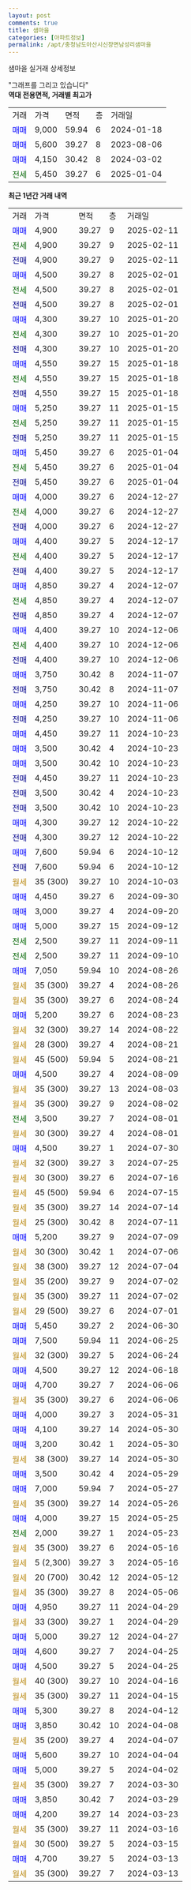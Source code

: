 ```yaml
---
layout: post
comments: true
title: 샘마을
categories: [아파트정보]
permalink: /apt/충청남도아산시신창면남성리샘마을
---
```


샘마을 실거래 상세정보

<script type="text/javascript">
  google.charts.load('current', {'packages':['line', 'corechart']});
  google.charts.setOnLoadCallback(drawChart);

  function drawChart() {
    var data = new google.visualization.DataTable();
    data.addColumn('date', '거래일');
    data.addColumn('number', "매매");
    data.addColumn('number', "전세");
    data.addColumn('number', "전매");

    data.addRows([[new Date(Date.parse("2025-02-11")), 4900, null, null], [new Date(Date.parse("2025-02-11")), null, 4900, null], [new Date(Date.parse("2025-02-11")), null, null, 4900], [new Date(Date.parse("2025-02-01")), 4500, null, null], [new Date(Date.parse("2025-02-01")), null, 4500, null], [new Date(Date.parse("2025-02-01")), null, null, 4500], [new Date(Date.parse("2025-01-20")), 4300, null, null], [new Date(Date.parse("2025-01-20")), null, 4300, null], [new Date(Date.parse("2025-01-20")), null, null, 4300], [new Date(Date.parse("2025-01-18")), 4550, null, null], [new Date(Date.parse("2025-01-18")), null, 4550, null], [new Date(Date.parse("2025-01-18")), null, null, 4550], [new Date(Date.parse("2025-01-15")), 5250, null, null], [new Date(Date.parse("2025-01-15")), null, 5250, null], [new Date(Date.parse("2025-01-15")), null, null, 5250], [new Date(Date.parse("2025-01-04")), 5450, null, null], [new Date(Date.parse("2025-01-04")), null, 5450, null], [new Date(Date.parse("2025-01-04")), null, null, 5450], [new Date(Date.parse("2024-12-27")), 4000, null, null], [new Date(Date.parse("2024-12-27")), null, 4000, null], [new Date(Date.parse("2024-12-27")), null, null, 4000], [new Date(Date.parse("2024-12-17")), 4400, null, null], [new Date(Date.parse("2024-12-17")), null, 4400, null], [new Date(Date.parse("2024-12-17")), null, null, 4400], [new Date(Date.parse("2024-12-07")), 4850, null, null], [new Date(Date.parse("2024-12-07")), null, 4850, null], [new Date(Date.parse("2024-12-07")), null, null, 4850], [new Date(Date.parse("2024-12-06")), 4400, null, null], [new Date(Date.parse("2024-12-06")), null, 4400, null], [new Date(Date.parse("2024-12-06")), null, null, 4400], [new Date(Date.parse("2024-11-07")), 3750, null, null], [new Date(Date.parse("2024-11-07")), null, null, 3750], [new Date(Date.parse("2024-11-06")), 4250, null, null], [new Date(Date.parse("2024-11-06")), null, null, 4250], [new Date(Date.parse("2024-10-23")), 4450, null, null], [new Date(Date.parse("2024-10-23")), 3500, null, null], [new Date(Date.parse("2024-10-23")), 3500, null, null], [new Date(Date.parse("2024-10-23")), null, null, 4450], [new Date(Date.parse("2024-10-23")), null, null, 3500], [new Date(Date.parse("2024-10-23")), null, null, 3500], [new Date(Date.parse("2024-10-22")), 4300, null, null], [new Date(Date.parse("2024-10-22")), null, null, 4300], [new Date(Date.parse("2024-10-12")), 7600, null, null], [new Date(Date.parse("2024-10-12")), null, null, 7600], [new Date(Date.parse("2024-10-03")), null, null, null], [new Date(Date.parse("2024-09-30")), 4450, null, null], [new Date(Date.parse("2024-09-20")), 3000, null, null], [new Date(Date.parse("2024-09-12")), 5000, null, null], [new Date(Date.parse("2024-09-11")), null, 2500, null], [new Date(Date.parse("2024-09-10")), null, 2500, null], [new Date(Date.parse("2024-08-26")), 7050, null, null], [new Date(Date.parse("2024-08-26")), null, null, null], [new Date(Date.parse("2024-08-24")), null, null, null], [new Date(Date.parse("2024-08-23")), 5200, null, null], [new Date(Date.parse("2024-08-22")), null, null, null], [new Date(Date.parse("2024-08-21")), null, null, null], [new Date(Date.parse("2024-08-21")), null, null, null], [new Date(Date.parse("2024-08-09")), 4500, null, null], [new Date(Date.parse("2024-08-03")), null, null, null], [new Date(Date.parse("2024-08-02")), null, null, null], [new Date(Date.parse("2024-08-01")), null, 3500, null], [new Date(Date.parse("2024-08-01")), null, null, null], [new Date(Date.parse("2024-07-30")), 4500, null, null], [new Date(Date.parse("2024-07-25")), null, null, null], [new Date(Date.parse("2024-07-16")), null, null, null], [new Date(Date.parse("2024-07-15")), null, null, null], [new Date(Date.parse("2024-07-14")), null, null, null], [new Date(Date.parse("2024-07-11")), null, null, null], [new Date(Date.parse("2024-07-09")), 5200, null, null], [new Date(Date.parse("2024-07-06")), null, null, null], [new Date(Date.parse("2024-07-04")), null, null, null], [new Date(Date.parse("2024-07-02")), null, null, null], [new Date(Date.parse("2024-07-02")), null, null, null], [new Date(Date.parse("2024-07-01")), null, null, null], [new Date(Date.parse("2024-06-30")), 5450, null, null], [new Date(Date.parse("2024-06-25")), 7500, null, null], [new Date(Date.parse("2024-06-24")), null, null, null], [new Date(Date.parse("2024-06-18")), 4500, null, null], [new Date(Date.parse("2024-06-06")), 4700, null, null], [new Date(Date.parse("2024-06-06")), null, null, null], [new Date(Date.parse("2024-05-31")), 4000, null, null], [new Date(Date.parse("2024-05-30")), 4100, null, null], [new Date(Date.parse("2024-05-30")), 3200, null, null], [new Date(Date.parse("2024-05-30")), null, null, null], [new Date(Date.parse("2024-05-29")), 3500, null, null], [new Date(Date.parse("2024-05-27")), 7000, null, null], [new Date(Date.parse("2024-05-26")), null, null, null], [new Date(Date.parse("2024-05-25")), 4000, null, null], [new Date(Date.parse("2024-05-23")), null, 2000, null], [new Date(Date.parse("2024-05-16")), null, null, null], [new Date(Date.parse("2024-05-16")), null, null, null], [new Date(Date.parse("2024-05-12")), null, null, null], [new Date(Date.parse("2024-05-06")), null, null, null], [new Date(Date.parse("2024-04-29")), 4950, null, null], [new Date(Date.parse("2024-04-29")), null, null, null], [new Date(Date.parse("2024-04-27")), 5000, null, null], [new Date(Date.parse("2024-04-25")), 4600, null, null], [new Date(Date.parse("2024-04-25")), 4500, null, null], [new Date(Date.parse("2024-04-16")), null, null, null], [new Date(Date.parse("2024-04-15")), null, null, null], [new Date(Date.parse("2024-04-12")), 5300, null, null], [new Date(Date.parse("2024-04-08")), 3850, null, null], [new Date(Date.parse("2024-04-07")), null, null, null], [new Date(Date.parse("2024-04-04")), 5600, null, null], [new Date(Date.parse("2024-04-02")), 5000, null, null], [new Date(Date.parse("2024-03-30")), null, null, null], [new Date(Date.parse("2024-03-29")), 3850, null, null], [new Date(Date.parse("2024-03-23")), 4200, null, null], [new Date(Date.parse("2024-03-16")), null, null, null], [new Date(Date.parse("2024-03-15")), null, null, null], [new Date(Date.parse("2024-03-13")), 4700, null, null], [new Date(Date.parse("2024-03-13")), null, null, null]]);

    var options = {
      hAxis: {
        format: 'yyyy/MM/dd'
      },    
      lineWidth: 0,
      pointsVisible: true,    
      title: '최근 1년간 유형별 실거래가 분포',
      legend: { position: 'bottom' }
    };

    var formatter = new google.visualization.NumberFormat({pattern:'###,###'} );
    formatter.format(data, 1);
    formatter.format(data, 2);
    
    setTimeout(function() {
        var chart = new google.visualization.LineChart(document.getElementById('columnchart_material'));
        chart.draw(data, (options));
        document.getElementById('loading').style.display = 'none';
    }, 200);
  }
</script>


<div id="loading" style="z-index:20; display: block; margin-left: 0px">"그래프를 그리고 있습니다"</div>
<div id="columnchart_material" style="width: 95%; margin-left: 0px; display: block"></div>
<!-- contents start -->
<b>역대 전용면적, 거래별 최고가</b>
<table class="sortable">
    <tr>
      <td>거래</td>
      <td>가격</td>
      <td>면적</td>
      <td>층</td>
      <td>거래일</td>
    </tr>
        <tr>
          <td><a style="color: blue">매매</a></td>
          <td>9,000</td>
          <td>59.94</td>
          <td>6</td>
          <td>2024-01-18</td>
        </tr>            <tr>
          <td><a style="color: blue">매매</a></td>
          <td>5,600</td>
          <td>39.27</td>
          <td>8</td>
          <td>2023-08-06</td>
        </tr>            <tr>
          <td><a style="color: blue">매매</a></td>
          <td>4,150</td>
          <td>30.42</td>
          <td>8</td>
          <td>2024-03-02</td>
        </tr>        
        <tr>
              <td><a style="color: darkgreen">전세</a></td>
              <td>5,450</td>
              <td>39.27</td>
              <td>6</td>
              <td>2025-01-04</td>
            </tr>        
    
</table>

<b>최근 1년간 거래 내역</b>

<table class="sortable">
    <tr>
      <td>거래</td>
      <td>가격</td>
      <td>면적</td>
      <td>층</td>
      <td>거래일</td>
    </tr>
    <tr>
      <td><a style="color: blue">매매</a></td>
      <td>4,900</td>
      <td>39.27</td>
      <td>9</td>
      <td>2025-02-11</td>
    </tr>          <tr>
      <td><a style="color: darkgreen">전세</a></td>
      <td>4,900</td>
      <td>39.27</td>
      <td>9</td>
      <td>2025-02-11</td>
    </tr>          <tr>
      <td><a style="color: darkblue">전매</a></td>
      <td>4,900</td>
      <td>39.27</td>
      <td>9</td>
      <td>2025-02-11</td>
    </tr>          <tr>
      <td><a style="color: blue">매매</a></td>
      <td>4,500</td>
      <td>39.27</td>
      <td>8</td>
      <td>2025-02-01</td>
    </tr>          <tr>
      <td><a style="color: darkgreen">전세</a></td>
      <td>4,500</td>
      <td>39.27</td>
      <td>8</td>
      <td>2025-02-01</td>
    </tr>          <tr>
      <td><a style="color: darkblue">전매</a></td>
      <td>4,500</td>
      <td>39.27</td>
      <td>8</td>
      <td>2025-02-01</td>
    </tr>          <tr>
      <td><a style="color: blue">매매</a></td>
      <td>4,300</td>
      <td>39.27</td>
      <td>10</td>
      <td>2025-01-20</td>
    </tr>          <tr>
      <td><a style="color: darkgreen">전세</a></td>
      <td>4,300</td>
      <td>39.27</td>
      <td>10</td>
      <td>2025-01-20</td>
    </tr>          <tr>
      <td><a style="color: darkblue">전매</a></td>
      <td>4,300</td>
      <td>39.27</td>
      <td>10</td>
      <td>2025-01-20</td>
    </tr>          <tr>
      <td><a style="color: blue">매매</a></td>
      <td>4,550</td>
      <td>39.27</td>
      <td>15</td>
      <td>2025-01-18</td>
    </tr>          <tr>
      <td><a style="color: darkgreen">전세</a></td>
      <td>4,550</td>
      <td>39.27</td>
      <td>15</td>
      <td>2025-01-18</td>
    </tr>          <tr>
      <td><a style="color: darkblue">전매</a></td>
      <td>4,550</td>
      <td>39.27</td>
      <td>15</td>
      <td>2025-01-18</td>
    </tr>          <tr>
      <td><a style="color: blue">매매</a></td>
      <td>5,250</td>
      <td>39.27</td>
      <td>11</td>
      <td>2025-01-15</td>
    </tr>          <tr>
      <td><a style="color: darkgreen">전세</a></td>
      <td>5,250</td>
      <td>39.27</td>
      <td>11</td>
      <td>2025-01-15</td>
    </tr>          <tr>
      <td><a style="color: darkblue">전매</a></td>
      <td>5,250</td>
      <td>39.27</td>
      <td>11</td>
      <td>2025-01-15</td>
    </tr>          <tr>
      <td><a style="color: blue">매매</a></td>
      <td>5,450</td>
      <td>39.27</td>
      <td>6</td>
      <td>2025-01-04</td>
    </tr>          <tr>
      <td><a style="color: darkgreen">전세</a></td>
      <td>5,450</td>
      <td>39.27</td>
      <td>6</td>
      <td>2025-01-04</td>
    </tr>          <tr>
      <td><a style="color: darkblue">전매</a></td>
      <td>5,450</td>
      <td>39.27</td>
      <td>6</td>
      <td>2025-01-04</td>
    </tr>          <tr>
      <td><a style="color: blue">매매</a></td>
      <td>4,000</td>
      <td>39.27</td>
      <td>6</td>
      <td>2024-12-27</td>
    </tr>          <tr>
      <td><a style="color: darkgreen">전세</a></td>
      <td>4,000</td>
      <td>39.27</td>
      <td>6</td>
      <td>2024-12-27</td>
    </tr>          <tr>
      <td><a style="color: darkblue">전매</a></td>
      <td>4,000</td>
      <td>39.27</td>
      <td>6</td>
      <td>2024-12-27</td>
    </tr>          <tr>
      <td><a style="color: blue">매매</a></td>
      <td>4,400</td>
      <td>39.27</td>
      <td>5</td>
      <td>2024-12-17</td>
    </tr>          <tr>
      <td><a style="color: darkgreen">전세</a></td>
      <td>4,400</td>
      <td>39.27</td>
      <td>5</td>
      <td>2024-12-17</td>
    </tr>          <tr>
      <td><a style="color: darkblue">전매</a></td>
      <td>4,400</td>
      <td>39.27</td>
      <td>5</td>
      <td>2024-12-17</td>
    </tr>          <tr>
      <td><a style="color: blue">매매</a></td>
      <td>4,850</td>
      <td>39.27</td>
      <td>4</td>
      <td>2024-12-07</td>
    </tr>          <tr>
      <td><a style="color: darkgreen">전세</a></td>
      <td>4,850</td>
      <td>39.27</td>
      <td>4</td>
      <td>2024-12-07</td>
    </tr>          <tr>
      <td><a style="color: darkblue">전매</a></td>
      <td>4,850</td>
      <td>39.27</td>
      <td>4</td>
      <td>2024-12-07</td>
    </tr>          <tr>
      <td><a style="color: blue">매매</a></td>
      <td>4,400</td>
      <td>39.27</td>
      <td>10</td>
      <td>2024-12-06</td>
    </tr>          <tr>
      <td><a style="color: darkgreen">전세</a></td>
      <td>4,400</td>
      <td>39.27</td>
      <td>10</td>
      <td>2024-12-06</td>
    </tr>          <tr>
      <td><a style="color: darkblue">전매</a></td>
      <td>4,400</td>
      <td>39.27</td>
      <td>10</td>
      <td>2024-12-06</td>
    </tr>          <tr>
      <td><a style="color: blue">매매</a></td>
      <td>3,750</td>
      <td>30.42</td>
      <td>8</td>
      <td>2024-11-07</td>
    </tr>          <tr>
      <td><a style="color: darkblue">전매</a></td>
      <td>3,750</td>
      <td>30.42</td>
      <td>8</td>
      <td>2024-11-07</td>
    </tr>          <tr>
      <td><a style="color: blue">매매</a></td>
      <td>4,250</td>
      <td>39.27</td>
      <td>10</td>
      <td>2024-11-06</td>
    </tr>          <tr>
      <td><a style="color: darkblue">전매</a></td>
      <td>4,250</td>
      <td>39.27</td>
      <td>10</td>
      <td>2024-11-06</td>
    </tr>          <tr>
      <td><a style="color: blue">매매</a></td>
      <td>4,450</td>
      <td>39.27</td>
      <td>11</td>
      <td>2024-10-23</td>
    </tr>          <tr>
      <td><a style="color: blue">매매</a></td>
      <td>3,500</td>
      <td>30.42</td>
      <td>4</td>
      <td>2024-10-23</td>
    </tr>          <tr>
      <td><a style="color: blue">매매</a></td>
      <td>3,500</td>
      <td>30.42</td>
      <td>10</td>
      <td>2024-10-23</td>
    </tr>          <tr>
      <td><a style="color: darkblue">전매</a></td>
      <td>4,450</td>
      <td>39.27</td>
      <td>11</td>
      <td>2024-10-23</td>
    </tr>          <tr>
      <td><a style="color: darkblue">전매</a></td>
      <td>3,500</td>
      <td>30.42</td>
      <td>4</td>
      <td>2024-10-23</td>
    </tr>          <tr>
      <td><a style="color: darkblue">전매</a></td>
      <td>3,500</td>
      <td>30.42</td>
      <td>10</td>
      <td>2024-10-23</td>
    </tr>          <tr>
      <td><a style="color: blue">매매</a></td>
      <td>4,300</td>
      <td>39.27</td>
      <td>12</td>
      <td>2024-10-22</td>
    </tr>          <tr>
      <td><a style="color: darkblue">전매</a></td>
      <td>4,300</td>
      <td>39.27</td>
      <td>12</td>
      <td>2024-10-22</td>
    </tr>          <tr>
      <td><a style="color: blue">매매</a></td>
      <td>7,600</td>
      <td>59.94</td>
      <td>6</td>
      <td>2024-10-12</td>
    </tr>          <tr>
      <td><a style="color: darkblue">전매</a></td>
      <td>7,600</td>
      <td>59.94</td>
      <td>6</td>
      <td>2024-10-12</td>
    </tr>          <tr>
      <td><a style="color: darkgoldenrod">월세</a></td>
      <td>35 (300)</td>
      <td>39.27</td>
      <td>10</td>
      <td>2024-10-03</td>
    </tr>          <tr>
      <td><a style="color: blue">매매</a></td>
      <td>4,450</td>
      <td>39.27</td>
      <td>6</td>
      <td>2024-09-30</td>
    </tr>          <tr>
      <td><a style="color: blue">매매</a></td>
      <td>3,000</td>
      <td>39.27</td>
      <td>4</td>
      <td>2024-09-20</td>
    </tr>          <tr>
      <td><a style="color: blue">매매</a></td>
      <td>5,000</td>
      <td>39.27</td>
      <td>15</td>
      <td>2024-09-12</td>
    </tr>          <tr>
      <td><a style="color: darkgreen">전세</a></td>
      <td>2,500</td>
      <td>39.27</td>
      <td>11</td>
      <td>2024-09-11</td>
    </tr>          <tr>
      <td><a style="color: darkgreen">전세</a></td>
      <td>2,500</td>
      <td>39.27</td>
      <td>11</td>
      <td>2024-09-10</td>
    </tr>          <tr>
      <td><a style="color: blue">매매</a></td>
      <td>7,050</td>
      <td>59.94</td>
      <td>10</td>
      <td>2024-08-26</td>
    </tr>          <tr>
      <td><a style="color: darkgoldenrod">월세</a></td>
      <td>35 (300)</td>
      <td>39.27</td>
      <td>4</td>
      <td>2024-08-26</td>
    </tr>          <tr>
      <td><a style="color: darkgoldenrod">월세</a></td>
      <td>35 (300)</td>
      <td>39.27</td>
      <td>6</td>
      <td>2024-08-24</td>
    </tr>          <tr>
      <td><a style="color: blue">매매</a></td>
      <td>5,200</td>
      <td>39.27</td>
      <td>6</td>
      <td>2024-08-23</td>
    </tr>          <tr>
      <td><a style="color: darkgoldenrod">월세</a></td>
      <td>32 (300)</td>
      <td>39.27</td>
      <td>14</td>
      <td>2024-08-22</td>
    </tr>          <tr>
      <td><a style="color: darkgoldenrod">월세</a></td>
      <td>28 (300)</td>
      <td>39.27</td>
      <td>4</td>
      <td>2024-08-21</td>
    </tr>          <tr>
      <td><a style="color: darkgoldenrod">월세</a></td>
      <td>45 (500)</td>
      <td>59.94</td>
      <td>5</td>
      <td>2024-08-21</td>
    </tr>          <tr>
      <td><a style="color: blue">매매</a></td>
      <td>4,500</td>
      <td>39.27</td>
      <td>4</td>
      <td>2024-08-09</td>
    </tr>          <tr>
      <td><a style="color: darkgoldenrod">월세</a></td>
      <td>35 (300)</td>
      <td>39.27</td>
      <td>13</td>
      <td>2024-08-03</td>
    </tr>          <tr>
      <td><a style="color: darkgoldenrod">월세</a></td>
      <td>35 (300)</td>
      <td>39.27</td>
      <td>9</td>
      <td>2024-08-02</td>
    </tr>          <tr>
      <td><a style="color: darkgreen">전세</a></td>
      <td>3,500</td>
      <td>39.27</td>
      <td>7</td>
      <td>2024-08-01</td>
    </tr>          <tr>
      <td><a style="color: darkgoldenrod">월세</a></td>
      <td>30 (300)</td>
      <td>39.27</td>
      <td>4</td>
      <td>2024-08-01</td>
    </tr>          <tr>
      <td><a style="color: blue">매매</a></td>
      <td>4,500</td>
      <td>39.27</td>
      <td>1</td>
      <td>2024-07-30</td>
    </tr>          <tr>
      <td><a style="color: darkgoldenrod">월세</a></td>
      <td>32 (300)</td>
      <td>39.27</td>
      <td>3</td>
      <td>2024-07-25</td>
    </tr>          <tr>
      <td><a style="color: darkgoldenrod">월세</a></td>
      <td>30 (300)</td>
      <td>39.27</td>
      <td>6</td>
      <td>2024-07-16</td>
    </tr>          <tr>
      <td><a style="color: darkgoldenrod">월세</a></td>
      <td>45 (500)</td>
      <td>59.94</td>
      <td>6</td>
      <td>2024-07-15</td>
    </tr>          <tr>
      <td><a style="color: darkgoldenrod">월세</a></td>
      <td>35 (300)</td>
      <td>39.27</td>
      <td>14</td>
      <td>2024-07-14</td>
    </tr>          <tr>
      <td><a style="color: darkgoldenrod">월세</a></td>
      <td>25 (300)</td>
      <td>30.42</td>
      <td>8</td>
      <td>2024-07-11</td>
    </tr>          <tr>
      <td><a style="color: blue">매매</a></td>
      <td>5,200</td>
      <td>39.27</td>
      <td>9</td>
      <td>2024-07-09</td>
    </tr>          <tr>
      <td><a style="color: darkgoldenrod">월세</a></td>
      <td>30 (300)</td>
      <td>30.42</td>
      <td>1</td>
      <td>2024-07-06</td>
    </tr>          <tr>
      <td><a style="color: darkgoldenrod">월세</a></td>
      <td>38 (300)</td>
      <td>39.27</td>
      <td>12</td>
      <td>2024-07-04</td>
    </tr>          <tr>
      <td><a style="color: darkgoldenrod">월세</a></td>
      <td>35 (200)</td>
      <td>39.27</td>
      <td>9</td>
      <td>2024-07-02</td>
    </tr>          <tr>
      <td><a style="color: darkgoldenrod">월세</a></td>
      <td>35 (300)</td>
      <td>39.27</td>
      <td>11</td>
      <td>2024-07-02</td>
    </tr>          <tr>
      <td><a style="color: darkgoldenrod">월세</a></td>
      <td>29 (500)</td>
      <td>39.27</td>
      <td>6</td>
      <td>2024-07-01</td>
    </tr>          <tr>
      <td><a style="color: blue">매매</a></td>
      <td>5,450</td>
      <td>39.27</td>
      <td>2</td>
      <td>2024-06-30</td>
    </tr>          <tr>
      <td><a style="color: blue">매매</a></td>
      <td>7,500</td>
      <td>59.94</td>
      <td>11</td>
      <td>2024-06-25</td>
    </tr>          <tr>
      <td><a style="color: darkgoldenrod">월세</a></td>
      <td>32 (300)</td>
      <td>39.27</td>
      <td>5</td>
      <td>2024-06-24</td>
    </tr>          <tr>
      <td><a style="color: blue">매매</a></td>
      <td>4,500</td>
      <td>39.27</td>
      <td>12</td>
      <td>2024-06-18</td>
    </tr>          <tr>
      <td><a style="color: blue">매매</a></td>
      <td>4,700</td>
      <td>39.27</td>
      <td>7</td>
      <td>2024-06-06</td>
    </tr>          <tr>
      <td><a style="color: darkgoldenrod">월세</a></td>
      <td>35 (300)</td>
      <td>39.27</td>
      <td>6</td>
      <td>2024-06-06</td>
    </tr>          <tr>
      <td><a style="color: blue">매매</a></td>
      <td>4,000</td>
      <td>39.27</td>
      <td>3</td>
      <td>2024-05-31</td>
    </tr>          <tr>
      <td><a style="color: blue">매매</a></td>
      <td>4,100</td>
      <td>39.27</td>
      <td>14</td>
      <td>2024-05-30</td>
    </tr>          <tr>
      <td><a style="color: blue">매매</a></td>
      <td>3,200</td>
      <td>30.42</td>
      <td>1</td>
      <td>2024-05-30</td>
    </tr>          <tr>
      <td><a style="color: darkgoldenrod">월세</a></td>
      <td>38 (300)</td>
      <td>39.27</td>
      <td>14</td>
      <td>2024-05-30</td>
    </tr>          <tr>
      <td><a style="color: blue">매매</a></td>
      <td>3,500</td>
      <td>30.42</td>
      <td>4</td>
      <td>2024-05-29</td>
    </tr>          <tr>
      <td><a style="color: blue">매매</a></td>
      <td>7,000</td>
      <td>59.94</td>
      <td>7</td>
      <td>2024-05-27</td>
    </tr>          <tr>
      <td><a style="color: darkgoldenrod">월세</a></td>
      <td>35 (300)</td>
      <td>39.27</td>
      <td>14</td>
      <td>2024-05-26</td>
    </tr>          <tr>
      <td><a style="color: blue">매매</a></td>
      <td>4,000</td>
      <td>39.27</td>
      <td>15</td>
      <td>2024-05-25</td>
    </tr>          <tr>
      <td><a style="color: darkgreen">전세</a></td>
      <td>2,000</td>
      <td>39.27</td>
      <td>1</td>
      <td>2024-05-23</td>
    </tr>          <tr>
      <td><a style="color: darkgoldenrod">월세</a></td>
      <td>35 (300)</td>
      <td>39.27</td>
      <td>6</td>
      <td>2024-05-16</td>
    </tr>          <tr>
      <td><a style="color: darkgoldenrod">월세</a></td>
      <td>5 (2,300)</td>
      <td>39.27</td>
      <td>3</td>
      <td>2024-05-16</td>
    </tr>          <tr>
      <td><a style="color: darkgoldenrod">월세</a></td>
      <td>20 (700)</td>
      <td>30.42</td>
      <td>12</td>
      <td>2024-05-12</td>
    </tr>          <tr>
      <td><a style="color: darkgoldenrod">월세</a></td>
      <td>35 (300)</td>
      <td>39.27</td>
      <td>8</td>
      <td>2024-05-06</td>
    </tr>          <tr>
      <td><a style="color: blue">매매</a></td>
      <td>4,950</td>
      <td>39.27</td>
      <td>11</td>
      <td>2024-04-29</td>
    </tr>          <tr>
      <td><a style="color: darkgoldenrod">월세</a></td>
      <td>33 (300)</td>
      <td>39.27</td>
      <td>1</td>
      <td>2024-04-29</td>
    </tr>          <tr>
      <td><a style="color: blue">매매</a></td>
      <td>5,000</td>
      <td>39.27</td>
      <td>12</td>
      <td>2024-04-27</td>
    </tr>          <tr>
      <td><a style="color: blue">매매</a></td>
      <td>4,600</td>
      <td>39.27</td>
      <td>7</td>
      <td>2024-04-25</td>
    </tr>          <tr>
      <td><a style="color: blue">매매</a></td>
      <td>4,500</td>
      <td>39.27</td>
      <td>5</td>
      <td>2024-04-25</td>
    </tr>          <tr>
      <td><a style="color: darkgoldenrod">월세</a></td>
      <td>40 (300)</td>
      <td>39.27</td>
      <td>10</td>
      <td>2024-04-16</td>
    </tr>          <tr>
      <td><a style="color: darkgoldenrod">월세</a></td>
      <td>35 (300)</td>
      <td>39.27</td>
      <td>11</td>
      <td>2024-04-15</td>
    </tr>          <tr>
      <td><a style="color: blue">매매</a></td>
      <td>5,300</td>
      <td>39.27</td>
      <td>8</td>
      <td>2024-04-12</td>
    </tr>          <tr>
      <td><a style="color: blue">매매</a></td>
      <td>3,850</td>
      <td>30.42</td>
      <td>10</td>
      <td>2024-04-08</td>
    </tr>          <tr>
      <td><a style="color: darkgoldenrod">월세</a></td>
      <td>35 (200)</td>
      <td>39.27</td>
      <td>4</td>
      <td>2024-04-07</td>
    </tr>          <tr>
      <td><a style="color: blue">매매</a></td>
      <td>5,600</td>
      <td>39.27</td>
      <td>10</td>
      <td>2024-04-04</td>
    </tr>          <tr>
      <td><a style="color: blue">매매</a></td>
      <td>5,000</td>
      <td>39.27</td>
      <td>5</td>
      <td>2024-04-02</td>
    </tr>          <tr>
      <td><a style="color: darkgoldenrod">월세</a></td>
      <td>35 (300)</td>
      <td>39.27</td>
      <td>7</td>
      <td>2024-03-30</td>
    </tr>          <tr>
      <td><a style="color: blue">매매</a></td>
      <td>3,850</td>
      <td>30.42</td>
      <td>7</td>
      <td>2024-03-29</td>
    </tr>          <tr>
      <td><a style="color: blue">매매</a></td>
      <td>4,200</td>
      <td>39.27</td>
      <td>14</td>
      <td>2024-03-23</td>
    </tr>          <tr>
      <td><a style="color: darkgoldenrod">월세</a></td>
      <td>35 (300)</td>
      <td>39.27</td>
      <td>11</td>
      <td>2024-03-16</td>
    </tr>          <tr>
      <td><a style="color: darkgoldenrod">월세</a></td>
      <td>30 (500)</td>
      <td>39.27</td>
      <td>5</td>
      <td>2024-03-15</td>
    </tr>          <tr>
      <td><a style="color: blue">매매</a></td>
      <td>4,700</td>
      <td>39.27</td>
      <td>5</td>
      <td>2024-03-13</td>
    </tr>          <tr>
      <td><a style="color: darkgoldenrod">월세</a></td>
      <td>35 (300)</td>
      <td>39.27</td>
      <td>7</td>
      <td>2024-03-13</td>
    </tr>      </table>
<!-- contents end -->    


